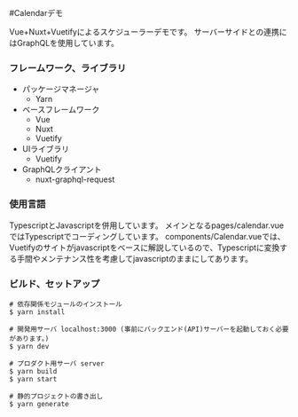 #Calendarデモ

Vue+Nuxt+Vuetifyによるスケジューラーデモです。
サーバーサイドとの連携にはGraphQLを使用しています。

### フレームワーク、ライブラリ
* パッケージマネージャ
  * Yarn 
* ベースフレームワーク
  * Vue
  * Nuxt
  * Vuetify
* UIライブラリ
  * Vuetify
* GraphQLクライアント
  * nuxt-graphql-request

### 使用言語

TypescriptとJavascriptを併用しています。
メインとなるpages/calendar.vueではTypescriptでコーディングしています。
components/Calendar.vueでは、Vuetifyのサイトがjavascriptをベースに解説しているので、Typescriptに変換する手間やメンテナンス性を考慮してjavascriptのままにしてあります。
  
### ビルド、セットアップ

```
# 依存関係モジュールのインストール
$ yarn install

# 開発用サーバ localhost:3000 (事前にバックエンド(API)サーバーを起動しておく必要があります。)
$ yarn dev

# プロダクト用サーバ server
$ yarn build
$ yarn start

# 静的プロジェクトの書き出し
$ yarn generate
```

